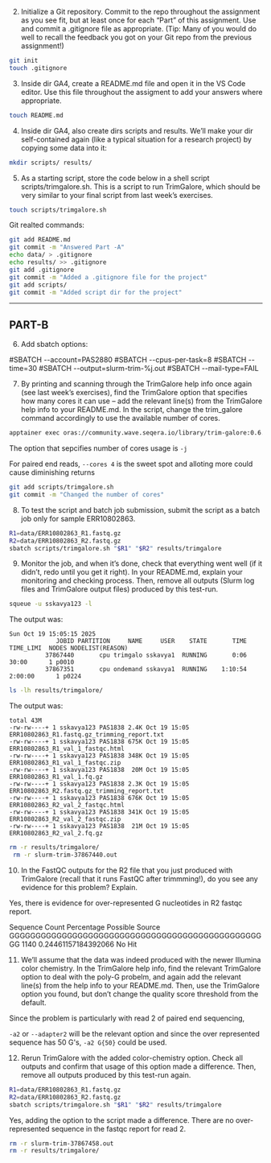 2. Initialize a Git repository. Commit to the repo throughout the assignment as you see fit, but at least once for each “Part” of this assignment. Use and commit a .gitignore file as appropriate. (Tip: Many of you would do well to recall the feedback you got on your Git repo from the previous assignment!)

```bash
git init
touch .gitignore
```

3. Inside dir GA4, create a README.md file and open it in the VS Code editor. Use this file throughout the assigment to add your answers where appropriate.

```bash
touch README.md
```

4. Inside dir GA4, also create dirs scripts and results. We’ll make your dir self-contained again (like a typical situation for a research project) by copying some data into it:

```bash
mkdir scripts/ results/
```

5. As a starting script, store the code below in a shell script scripts/trimgalore.sh. This is a script to run TrimGalore, which should be very similar to your final script from last week’s exercises.

```bash
touch scripts/trimgalore.sh
```
Git realted commands:

```bash
git add README.md 
git commit -m "Answered Part -A"
echo data/ > .gitignore 
echo results/ >> .gitignore 
git add .gitignore 
git commit -m "Added a .gitignore file for the project"
git add scripts/
git commit -m "Added script dir for the project"
```
---

## PART-B

6. Add sbatch options:

#SBATCH --account=PAS2880
#SBATCH --cpus-per-task=8
#SBATCH --time=30
#SBATCH --output=slurm-trim-%j.out
#SBATCH --mail-type=FAIL


7. By printing and scanning through the TrimGalore help info once again (see last week’s exercises), find the TrimGalore option that specifies how many cores it can use – add the relevant line(s) from the TrimGalore help info to your README.md. In the script, change the trim_galore command accordingly to use the available number of cores.

```bash
apptainer exec oras://community.wave.seqera.io/library/trim-galore:0.6.10--bc38c9238980c80e trim_galore --help
```
The option that sepcifies number of cores usage is `-j` 

For paired end reads, `--cores 4` is the sweet spot and alloting more could cause diminishing returns

```bash
git add scripts/trimgalore.sh
git commit -m "Changed the number of cores"
```

8. To test the script and batch job submission, submit the script as a batch job only for sample ERR10802863.

```bash
R1=data/ERR10802863_R1.fastq.gz
R2=data/ERR10802863_R2.fastq.gz
sbatch scripts/trimgalore.sh "$R1" "$R2" results/trimgalore
```

9. Monitor the job, and when it’s done, check that everything went well (if it didn’t, redo until you get it right). In your README.md, explain your monitoring and checking process. Then, remove all outputs (Slurm log files and TrimGalore output files) produced by this test-run.

```bash
squeue -u sskavya123 -l
```
The output was:

```
Sun Oct 19 15:05:15 2025
             JOBID PARTITION     NAME     USER    STATE       TIME TIME_LIMI  NODES NODELIST(REASON)
          37867440       cpu trimgalo sskavya1  RUNNING       0:06     30:00      1 p0010
          37867351       cpu ondemand sskavya1  RUNNING    1:10:54   2:00:00      1 p0224
```

```bash
ls -lh results/trimgalore/
```
The output was:

```
total 43M
-rw-rw----+ 1 sskavya123 PAS1838 2.4K Oct 19 15:05 ERR10802863_R1.fastq.gz_trimming_report.txt
-rw-rw----+ 1 sskavya123 PAS1838 675K Oct 19 15:05 ERR10802863_R1_val_1_fastqc.html
-rw-rw----+ 1 sskavya123 PAS1838 348K Oct 19 15:05 ERR10802863_R1_val_1_fastqc.zip
-rw-rw----+ 1 sskavya123 PAS1838  20M Oct 19 15:05 ERR10802863_R1_val_1.fq.gz
-rw-rw----+ 1 sskavya123 PAS1838 2.3K Oct 19 15:05 ERR10802863_R2.fastq.gz_trimming_report.txt
-rw-rw----+ 1 sskavya123 PAS1838 676K Oct 19 15:05 ERR10802863_R2_val_2_fastqc.html
-rw-rw----+ 1 sskavya123 PAS1838 341K Oct 19 15:05 ERR10802863_R2_val_2_fastqc.zip
-rw-rw----+ 1 sskavya123 PAS1838  21M Oct 19 15:05 ERR10802863_R2_val_2.fq.gz
```

```bash
rm -r results/trimgalore/
 rm -r slurm-trim-37867440.out 
```
10. In the FastQC outputs for the R2 file that you just produced with TrimGalore (recall that it runs FastQC after trimmming!), do you see any evidence for this problem? Explain.

Yes, there is evidence for over-represented G nucleotides in R2 fastqc report.

Sequence	                                          Count	  Percentage	     Possible Source
GGGGGGGGGGGGGGGGGGGGGGGGGGGGGGGGGGGGGGGGGGGGGGGGGG	1140	0.24461157184392066	No Hit

11. We’ll assume that the data was indeed produced with the newer Illumina color chemistry. In the TrimGalore help info, find the relevant TrimGalore option to deal with the poly-G probelm, and again add the relevant line(s) from the help info to your README.md. Then, use the TrimGalore option you found, but don’t change the quality score threshold from the default.

Since the problem is particularly with read 2 of paired end sequencing, 

`-a2` or `--adapter2` will be the relevant option and since the over represented sequence has 50 G's, `-a2 G{50}` could be used.

12. Rerun TrimGalore with the added color-chemistry option. Check all outputs and confirm that usage of this option made a difference. Then, remove all outputs produced by this test-run again.

```bash
R1=data/ERR10802863_R1.fastq.gz
R2=data/ERR10802863_R2.fastq.gz
sbatch scripts/trimgalore.sh "$R1" "$R2" results/trimgalore
```
Yes, adding the option to the script made a difference. There are no over-represented sequence in the fastqc report for read 2.

```bash
rm -r slurm-trim-37867458.out 
rm -r results/trimgalore/
```


